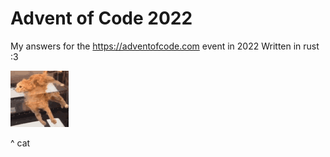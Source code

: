 # Advent of Code 2022

My answers for the https://adventofcode.com event in 2022
Written in rust :3

![cat](floating-cat.gif)

^ cat
